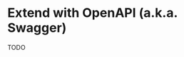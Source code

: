 # Extend with OpenAPI (a.k.a. Swagger)

<!--
https://openapi-generator.tech/docs/generators
-->

TODO
